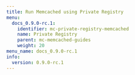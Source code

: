 ```yaml
---
title: Run Memcached using Private Registry
menu:
  docs_0.9.0-rc.1:
    identifier: mc-private-registry-memcached
    name: Private Registry
    parent: mc-memcached-guides
    weight: 20
menu_name: docs_0.9.0-rc.1
info:
  version: 0.9.0-rc.1
---
```


